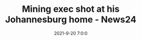 ---
"title": "Mining exec shot at his Johannesburg home - News24"
"date": "2021-9-20 7:0:0"
"feed_name": "GOOGLENEWSMINING"
"feed_website": "https://news.google.com/search?q=mining%2Bincident&hl=en-US&gl=US&ceid=US:en"
"feed_rss": "https://news.google.com/rss/search?q=mining%2Bincident&hl=en-US&gl=US&ceid=US:en"
"link": "https://www.news24.com/fin24/companies/mining/mining-exec-shot-at-his-johannesburg-home-20210920"
"source": "{'href': 'https://www.news24.com', 'title': 'News24'}"
"file": "_posts/2021-1-1-b95f628f8a853f0146ecaab5d4aee412505376bb.md"
"accident": "0"
"drilling": "0"
"dead": "0"
"injured": "0"
"arrested": "0"
"where": "unknown site"
"causes": "unknown"
"place": "unknown place"
---